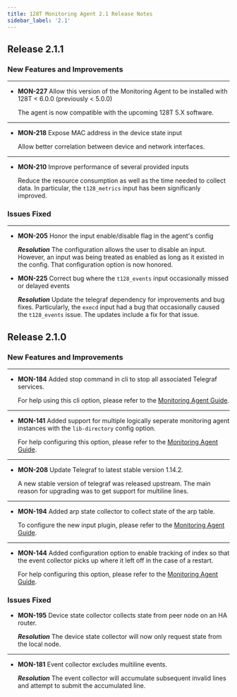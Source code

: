 ```yaml
---
title: 128T Monitoring Agent 2.1 Release Notes
sidebar_label: '2.1'
---
```


## Release 2.1.1

### New Features and Improvements

---

- **MON-227** Allow this version of the Monitoring Agent to be installed with 128T < 6.0.0 (previously < 5.0.0)

  The agent is now compatible with the upcoming 128T 5.X software.

---

- **MON-218** Expose MAC address in the device state input

  Allow better correlation between device and network interfaces.

---

- **MON-210** Improve performance of several provided inputs

  Reduce the resource consumption as well as the time needed to collect data. In particular, the `t128_metrics` input has been significanly improved.

### Issues Fixed

---

- **MON-205** Honor the input enable/disable flag in the agent's config

  _**Resolution**_ The configuration allows the user to disable an input. However, an input was being treated as enabled as long as it existed in the config. That configuration option is now honored.

- **MON-225** Correct bug where the `t128_events` input occasionally missed or delayed events

  _**Resolution**_ Update the telegraf dependency for improvements and bug fixes. Particularly, the `execd` input had a bug that occasionally caused the `t128_events` issue. The updates include a fix for that issue.

## Release 2.1.0

### New Features and Improvements

---

- **MON-184** Added stop command in cli to stop all associated Telegraf services.

  For help using this cli option, please refer to the [Monitoring Agent Guide](plugin_monitoring_agent.md#stopping-services).

---

- **MON-141** Added support for multiple logically seperate monitoring agent instances with the `lib-directory` config option.

  For help configuring this option, please refer to the [Monitoring Agent Guide](plugin_monitoring_agent.md#configuration).

---

- **MON-208** Update Telegraf to latest stable version 1.14.2.

  A new stable version of telegraf was released upstream. The main reason for upgrading was to get support for multiline lines.

---

- **MON-194** Added arp state collector to collect state of the arp table.

  To configure the new input plugin, please refer to the [Monitoring Agent Guide](plugin_monitoring_agent.md#arp-state-collector).

---

- **MON-144** Added configuration option to enable tracking of index so that the event collector picks up where it left off in the case of a restart.

  For help configuring this option, please refer to the [Monitoring Agent Guide](plugin_monitoring_agent.md#event-collector).

### Issues Fixed

- **MON-195** Device state collector collects state from peer node on an HA router.

  _**Resolution**_ The device state collector will now only request state from the local node.

---

- **MON-181** Event collector excludes multiline events.

  _**Resolution**_ The event collector will accumulate subsequent invalid lines and attempt to submit the accumulated line.
